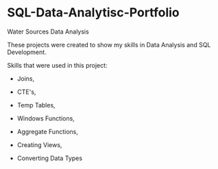 # SQL-Data-Analytisc-Portfolio
Water Sources Data Analysis 

These projects were created to show my skills in Data Analysis and SQL Development. 

Skills that were used in this project: 

 - Joins, 

 - CTE's, 

 - Temp Tables, 

 - Windows Functions, 

 - Aggregate Functions, 

 - Creating Views, 

 - Converting Data Types
